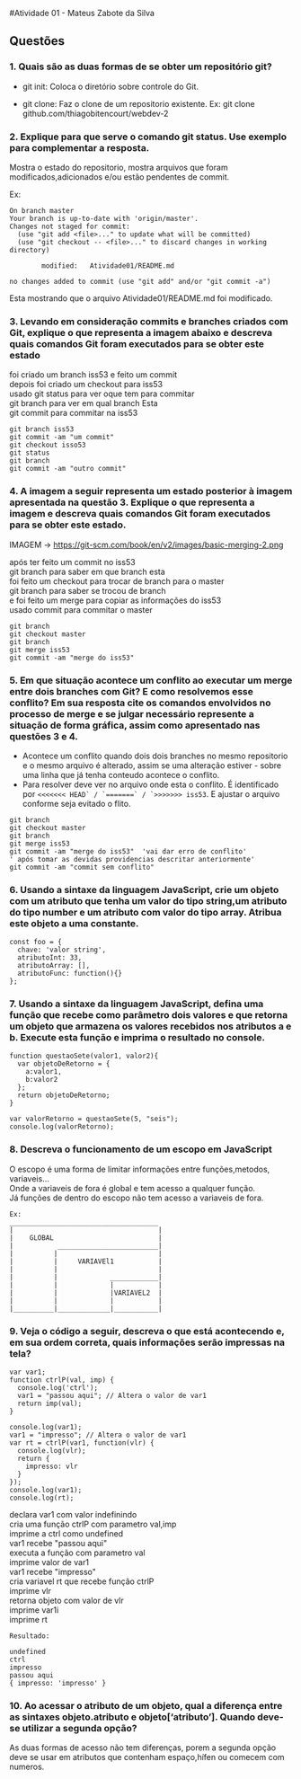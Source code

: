  #Atividade 01 -  Mateus Zabote da Silva

## Questões

### 1. Quais são as duas formas de se obter um repositório git?
- git init: Coloca o diretório sobre controle do Git.

- git clone: Faz o clone de um repositorio existente.
Ex: git clone github.com/thiagobitencourt/webdev-2

### 2. Explique para que serve o comando git status. Use exemplo para complementar a resposta.

Mostra o estado do repositorio, mostra arquivos que foram modificados,adicionados e/ou estão pendentes de commit.

Ex:
```
On branch master
Your branch is up-to-date with 'origin/master'.
Changes not staged for commit:
  (use "git add <file>..." to update what will be committed)
  (use "git checkout -- <file>..." to discard changes in working directory)

        modified:   Atividade01/README.md

no changes added to commit (use "git add" and/or "git commit -a")
```
Esta mostrando que o arquivo Atividade01/README.md foi modificado.


### 3. Levando em consideração commits e branches criados com Git, explique o que representa a imagem abaixo e descreva quais comandos Git foram executados para se obter este estado

foi criado um branch iss53 e feito um commit</br>
depois foi criado um checkout para iss53</br>
usado git status para ver oque tem para commitar</br>
git branch para ver em qual branch Esta</br>
git commit para commitar na iss53</br>

```
git branch iss53
git commit -am "um commit"
git checkout isso53
git status
git branch
git commit -am "outro commit"

```


### 4. A imagem a seguir representa um estado posterior à imagem apresentada na questão 3. Explique o que representa a imagem e descreva quais comandos Git foram executados para se obter este estado.

IMAGEM -> https://git-scm.com/book/en/v2/images/basic-merging-2.png


após ter feito um commit no iss53</br>
git branch para saber em que branch esta</br>
foi feito um checkout para trocar de branch para o master</br>
git branch para saber se trocou de branch</br>
e foi feito um merge para copiar as informações do iss53</br>
usado commit para commitar o master</br>

```
git branch
git checkout master
git branch
git merge iss53
git commit -am "merge do iss53"
```

### 5. Em que situação acontece um conflito ao executar um merge entre dois branches com Git? E como resolvemos esse conflito? Em sua resposta cite os comandos envolvidos no processo de merge e se julgar necessário represente a situação de forma gráfica, assim como apresentado nas questões 3 e 4.

- Acontece um conflito quando dois dois branches no mesmo repositorio e o mesmo arquivo é alterado, assim se uma alteração estiver - sobre uma linha que já tenha conteudo acontece o conflito.
- Para resolver deve ver no arquivo onde esta o conflito. É identificado por ```<<<<<<< HEAD` / `=======` / `>>>>>>> iss53```.
E ajustar o arquivo conforme seja evitado o flito.
```
git branch
git checkout master
git branch
git merge iss53
git commit -am "merge do iss53"  'vai dar erro de conflito'
' após tomar as devidas providencias descritar anteriormente'
git commit -am "commit sem conflito"
```
### 6. Usando a sintaxe da linguagem JavaScript, crie um objeto com um atributo que tenha um valor do tipo string,um atributo do tipo number e um atributo com valor do tipo array. Atribua este objeto a uma constante.

```
const foo = {
  chave: 'valor string',
  atributoInt: 33,
  atributoArray: [],
  atributoFunc: function(){}
};
```

### 7. Usando a sintaxe da linguagem JavaScript, defina uma função que recebe como parâmetro dois valores e que retorna um objeto que armazena os valores recebidos nos atributos a e b. Execute esta função e imprima o resultado no console.

```
function questaoSete(valor1, valor2){
  var objetoDeRetorno = {
    a:valor1,
    b:valor2
  };
  return objetoDeRetorno;
}

var valorRetorno = questaoSete(5, "seis");
console.log(valorRetorno);
```

### 8. Descreva o funcionamento de um escopo em JavaScript

O escopo é uma forma de limitar informações entre funções,metodos, variaveis...</br>
Onde a variaveis de fora é global e tem acesso a qualquer função.</br>
Já funções de dentro do escopo não tem acesso a variaveis de fora.</br>
```
Ex:
_____________________________________
|                                    |
|    GLOBAL                          |
|           _________________________|
|          |                         |
|          |     VARIAVEl1           |
|          |                         |
|          |             ____________|
|          |             |           |
|          |             |VARIAVEL2  |
|          |             |           |
|__________|_____________|___________|
```


### 9. Veja o código a seguir, descreva o que está acontecendo e, em sua ordem correta, quais informações serão impressas na tela?
```
var var1;
function ctrlP(val, imp) {
  console.log('ctrl');
  var1 = "passou aqui"; // Altera o valor de var1
  return imp(val);
}

console.log(var1);
var1 = "impresso"; // Altera o valor de var1
var rt = ctrlP(var1, function(vlr) {
  console.log(vlr);
  return {
    impresso: vlr
  }
});
console.log(var1);
console.log(rt);

```
declara var1 com valor indefinindo</br>
cria uma função ctrlP com parametro val,imp</br>
imprime a ctrl como undefined</br>
var1 recebe "passou aqui"</br>
executa a função com parametro val</br>
imprime valor de var1</br>
var1 recebe "impresso"</br>
cria variavel rt que recebe função ctrlP</br>
imprime vlr</br>
retorna objeto com valor de vlr</br>
imprime var1i</br>
imprime rt</br>
```
Resultado:

undefined
ctrl
impresso
passou aqui
{ impresso: 'impresso' }
```

### 10. Ao acessar o atributo de um objeto, qual a diferença entre as sintaxes objeto.atributo e objeto[‘atributo’]. Quando deve-se utilizar a segunda opção?

As duas formas de acesso não tem diferenças, porem a segunda opção deve se usar em atributos que contenham espaço,hífen ou comecem com numeros.

